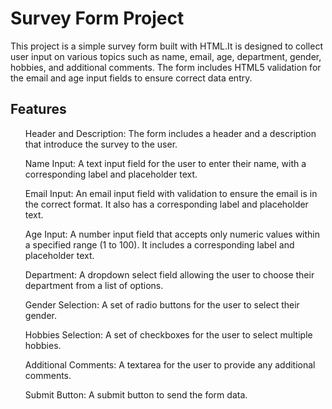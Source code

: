 <h1>Survey Form Project</h1>
<p>This project is a simple survey form built with HTML.It is designed to collect user input on various topics such as name, email, age, department, gender, hobbies, and additional comments. The form includes HTML5 validation for the email and age input fields to ensure correct data entry.</p>
<h2>Features</h2>
<ol>Header and Description: The form includes a header and a description that introduce the survey to the user.</ol>
<ol>Name Input: A text input field for the user to enter their name, with a corresponding label and placeholder text.</ol>
<ol>Email Input: An email input field with validation to ensure the email is in the correct format. It also has a corresponding label and placeholder text.</ol>
<ol>Age Input: A number input field that accepts only numeric values within a specified range (1 to 100). It includes a corresponding label and placeholder text.</ol>
<ol>Department: A dropdown select field allowing the user to choose their department from a list of options.</ol>
<ol>Gender Selection: A set of radio buttons for the user to select their gender.</ol>
<ol>Hobbies Selection: A set of checkboxes for the user to select multiple hobbies.</ol>
<ol>Additional Comments: A textarea for the user to provide any additional comments.</ol>
<ol>Submit Button: A submit button to send the form data.</ol>

